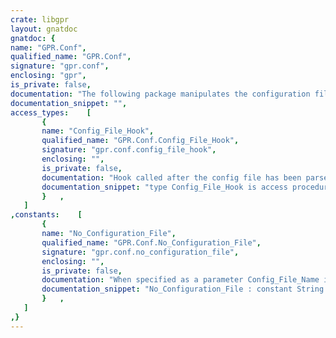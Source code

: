 ```yaml
---
crate: libgpr
layout: gnatdoc
gnatdoc: {
name: "GPR.Conf",
qualified_name: "GPR.Conf",
signature: "gpr.conf",
enclosing: "gpr",
is_private: false,
documentation: "The following package manipulates the configuration files",
documentation_snippet: "",
access_types:    [
       {
       name: "Config_File_Hook",
       qualified_name: "GPR.Conf.Config_File_Hook",
       signature: "gpr.conf.config_file_hook",
       enclosing: "",
       is_private: false,
       documentation: "Hook called after the config file has been parsed. This lets the\napplication do last minute changes to it (GPS uses this to add the\ndefault naming schemes for instance). At that point, the config file\nhas not been applied to the project yet. When no config file was found,\nand automatic generation is disabled, it is possible that Config_File\nis set to Empty_Node when this procedure is called. You can then decide\nto create a new config file if you need.\n\n@param Config_File\n@param Project_Node_Tree",
       documentation_snippet: "type Config_File_Hook is access procedure\n  (Config_File       : in out GPR.Project_Node_Id;\n   Project_Node_Tree : GPR.Tree.Project_Node_Tree_Ref);",
       }   ,
   ]
,constants:    [
       {
       name: "No_Configuration_File",
       qualified_name: "GPR.Conf.No_Configuration_File",
       signature: "gpr.conf.no_configuration_file",
       enclosing: "",
       is_private: false,
       documentation: "When specified as a parameter Config_File_Name in the procedures below,\nno existing configuration project file is parsed. This is used by\ngnatmake, gnatclean and the GNAT driver to avoid parsing an existing\ndefault configuration project file.",
       documentation_snippet: "No_Configuration_File : constant String := \"/\";",
       }   ,
   ]
,}
---
```

